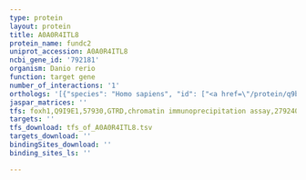 ```yaml
---
type: protein
layout: protein
title: A0A0R4ITL8
protein_name: fundc2
uniprot_accession: A0A0R4ITL8
ncbi_gene_id: '792181'
organism: Danio rerio
function: target gene
number_of_interactions: '1'
orthologs: '[{"species": "Homo sapiens", "id": ["<a href=\"/protein/q9bwh2\">Q9BWH2</a>"]}, {"species": "Mus musculus", "id": ["<a href=\"/protein/q9d9q3\">Q9D9Q3</a>", "<a href=\"/protein/q9d6k8\">Q9D6K8</a>"]}, {"species": "Rattus norvegicus", "id": ["<a href=\"/protein/d3zaq0\">D3ZAQ0</a>"]}]'
jaspar_matrices: ''
tfs: foxh1,Q9I9E1,57930,GTRD,chromatin immunoprecipitation assay,27924024%5Buid%5D,No
targets: ''
tfs_download: tfs_of_A0A0R4ITL8.tsv
targets_download: ''
bindingSites_download: ''
binding_sites_ls: ''

---
```

